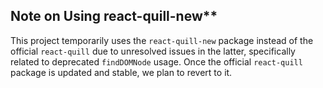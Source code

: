 ## Note on Using react-quill-new**

This project temporarily uses the `react-quill-new` package instead of the official `react-quill` due to unresolved issues in the latter, specifically related to deprecated `findDOMNode` usage. Once the official `react-quill` package is updated and stable, we plan to revert to it.